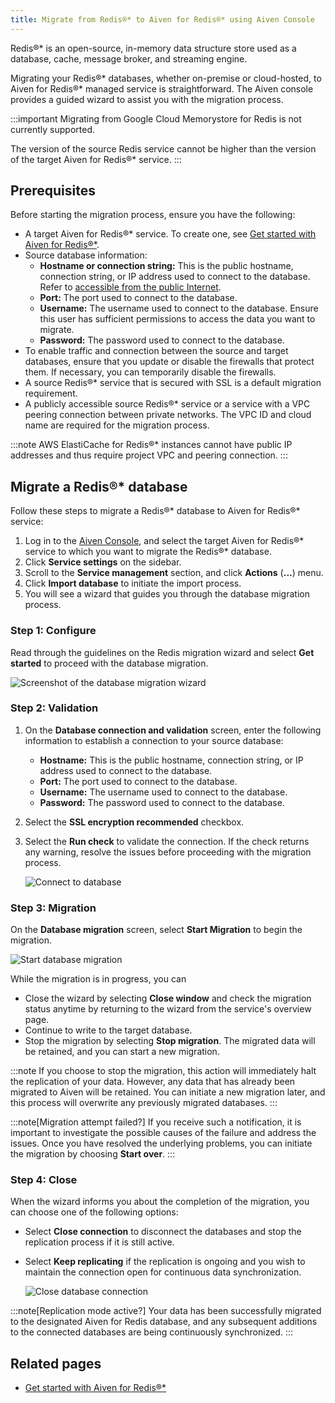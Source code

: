 ```yaml
---
title: Migrate from Redis®* to Aiven for Redis®* using Aiven Console
---
```


Redis®\* is an open-source, in-memory data structure store used as a
database, cache, message broker, and streaming engine.

Migrating your Redis®\* databases, whether on-premise or cloud-hosted,
to Aiven for Redis®\* managed service is straightforward. The Aiven
console provides a guided wizard to assist you with the migration
process.

:::important
Migrating from Google Cloud Memorystore for Redis is not currently
supported.

The version of the source Redis service cannot be higher than the version
of the target Aiven for Redis®* service.
:::

## Prerequisites

Before starting the migration process, ensure you have the following:

-   A target Aiven for Redis®\* service. To create one, see
    [Get started with Aiven for Redis®*](/docs/products/redis/get-started).
-   Source database information:
    -   **Hostname or connection string:** This is the public hostname,
        connection string, or IP address used to connect to the
        database. Refer to
        [accessible from the public Internet](/docs/platform/howto/public-access-in-vpc).
    -   **Port:** The port used to connect to the database.
    -   **Username:** The username used to connect to the database.
        Ensure this user has sufficient permissions to access the data
        you want to migrate.
    -   **Password:** The password used to connect to the database.
-   To enable traffic and connection between the source and target
    databases, ensure that you update or disable the firewalls that
    protect them. If necessary, you can temporarily disable the
    firewalls.
-   A source Redis®\* service that is secured with SSL is a default
    migration requirement.
-   A publicly accessible source Redis®\* service or a service with a
    VPC peering connection between private networks. The VPC ID and
    cloud name are required for the migration process.

:::note
AWS ElastiCache for Redis®\* instances cannot have public IP addresses
and thus require project VPC and peering connection.
:::

## Migrate a Redis®\* database

Follow these steps to migrate a Redis®\* database to Aiven for Redis®\*
service:

1.  Log in to the [Aiven Console](https://console.aiven.io/), and select
    the target Aiven for Redis®\* service to which you want to migrate
    the Redis®\* database.
2.  Click **Service settings** on the sidebar.
3.  Scroll to the **Service management** section, and click **Actions**
    (**...**) menu.
4.  Click **Import database** to initiate the import process.
5.  You will see a wizard that guides you through the database migration
    process.

### Step 1: Configure

Read through the guidelines on the Redis migration wizard and select
**Get started** to proceed with the database migration.

![Screenshot of the database migration wizard](/images/products/redis/redis-db-migration-get-started.png)

### Step 2: Validation

1.  On the **Database connection and validation** screen, enter the
    following information to establish a connection to your source
    database:

    -   **Hostname:** This is the public hostname, connection string, or
        IP address used to connect to the database.
    -   **Port:** The port used to connect to the database.
    -   **Username:** The username used to connect to the database.
    -   **Password:** The password used to connect to the database.

2.  Select the **SSL encryption recommended** checkbox.

3.  Select the **Run check** to validate the connection. If the check
    returns any warning, resolve the issues before proceeding with the
    migration process.

    ![Connect to database](/images/products/redis/redis-migration-validation.png)

### Step 3: Migration

On the **Database migration** screen, select **Start Migration** to
begin the migration.

![Start database migration](/images/products/redis/redis-start-migration.png)

While the migration is in progress, you can

-   Close the wizard by selecting **Close window** and check the
    migration status anytime by returning to the wizard from the
    service's overview page.
-   Continue to write to the target database.
-   Stop the migration by selecting **Stop migration**. The migrated
    data will be retained, and you can start a new migration.

:::note
If you choose to stop the migration, this action will immediately halt
the replication of your data. However, any data that has already been
migrated to Aiven will be retained. You can initiate a new migration
later, and this process will overwrite any previously migrated
databases.
:::

:::note[Migration attempt failed?]
If you receive such a notification, it is important to investigate the
possible causes of the failure and address the issues. Once you have
resolved the underlying problems, you can initiate the migration by
choosing **Start over**.
:::

### Step 4: Close

When the wizard informs you about the completion of the migration, you
can choose one of the following options:

-   Select **Close connection** to disconnect the databases and stop the
    replication process if it is still active.

-   Select **Keep replicating** if the replication is ongoing and you
    wish to maintain the connection open for continuous data
    synchronization.

    ![Close database connection](/images/products/redis/redis-migration-complete.png)

:::note[Replication mode active?]
Your data has been successfully migrated to the designated Aiven for
Redis database, and any subsequent additions to the connected databases
are being continuously synchronized.
:::

## Related pages

-   [Get started with Aiven for Redis®*](/docs/products/redis/get-started)
